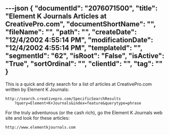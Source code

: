 ---json
{
  "documentId": "2076071500",
  "title": "Element K Journals Articles at CreativePro.com",
  "documentShortName": "",
  "fileName": "",
  "path": "",
  "createDate": "12/4/2002 4:55:14 PM",
  "modificationDate": "12/4/2002 4:55:14 PM",
  "templateId": "",
  "segmentId": "62",
  "isRoot": "False",
  "isActive": "True",
  "sortOrdinal": "",
  "clientId": "",
  "tag": ""
}
---

This is a quick and dirty search for a list of articles at CreativePro.com written by Element K Journals:

    http://search.creativepro.com/SpecificSearchResults
        ?query=Element+K+Journals&index=feature&querytype=phrase

For the truly adventurous (or the cash rich), go the Element K Journals web site and look for these articles:

    http://www.elementkjournals.com
